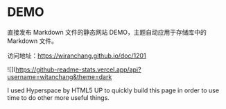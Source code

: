 # DEMO

直接发布 Markdown 文件的静态网站 DEMO，主题自动应用于存储库中的 Markdown 文件。

访问地址：https://wiranchang.github.io/doc/1201


![](https://github-readme-stats.vercel.app/api?username=witanchang&theme=dark

I used Hyperspace by HTML5 UP to quickly build this page in order to use time to do other more useful things.
